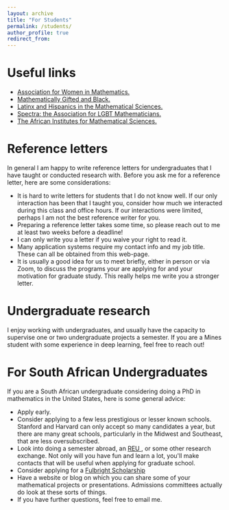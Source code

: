 ```yaml
---
layout: archive
title: "For Students"
permalink: /students/
author_profile: true
redirect_from:
---
```


Useful links
======
<ul>
  <li> <a href = "https://awm-math.org/"> Association for Women in Mathematics. </a> </li>
	<li> <a href = "https://mathematicallygiftedandblack.com/"> Mathematically Gifted and Black. </a> </li>
	<li> <a href = "https://www.lathisms.org/"> Latinx and Hispanics in the Mathematical Sciences. </a> </li>
	<li> <a href = "https://lgbtmath.org/"> Spectra: the Association for LGBT Mathematicians. </a> </li>
	<li> <a href = "https://nexteinstein.org/"> The African Institutes for Mathematical Sciences. </a> </li>
</ul>

Reference letters
=====
In general I am happy to write reference letters for undergraduates that I have taught or conducted research with. Before you ask me for a reference letter, here are some considerations:
<ul>
  <li> It is hard to write letters for students that I do not know well. If our only interaction has been that I taught you, consider how much we interacted during this class and office hours. If our interactions were limited, perhaps I am not the best reference writer for you. </li>
  <li> Preparing a reference letter takes some time, so please reach out to me at least two weeks before a deadline! </li>
  <li> I can only write you a letter if you waive your right to read it. </li>
  <li> Many application systems require my contact info and my job title. These can all be obtained from this web-page. </li>
  <li> It is usually a good idea for us to meet briefly, either in person or via Zoom, to discuss the programs your are applying for and your motivation for graduate study. This really helps me write you a stronger letter. </li>
</ul>

Undergraduate research
=====
I enjoy working with undergraduates, and usually have the capacity to supervise one or two undergraduate projects a semester. If you are a Mines student with some experience in deep learning, feel free to reach out!

For South African Undergraduates
=====
If you are a South African undergraduate considering doing a PhD in mathematics in the United States, here is some general advice:
<ul>
  <li> Apply early. </li>
  <li> Consider applying to a few less prestigious or lesser known schools. Stanford and Harvard can only accept so many candidates a year, but there are many great schools, particularly in the Midwest and Southeast, that are less oversubscribed. </li>
  <li> Look into doing a semester abroad, an <a href = "https://sites.google.com/view/mathreu"> REU </a>, or some other research exchange. Not only will you have fun and learn a lot, you'll make contacts that will be useful when applying for graduate school. </li>
  <li> Consider applying for a <a href = "https://us.fulbrightonline.org/countries/selectedcountry/south-africa"> Fulbright Scholarship </a> </li>
  <li> Have a website or blog on which you can share some of your mathematical projects or presentations. Admissions committees actually do look at these sorts of things. </li>
  <li> If you have further questions, feel free to email me. </li>
</ul>
